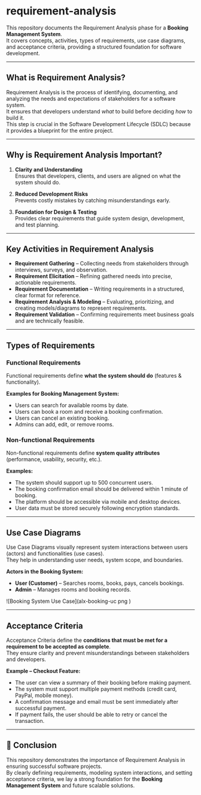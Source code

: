 # requirement-analysis
This repository documents the Requirement Analysis phase for a **Booking Management System**.  
It covers concepts, activities, types of requirements, use case diagrams, and acceptance criteria, providing a structured foundation for software development.

---

## What is Requirement Analysis?

Requirement Analysis is the process of identifying, documenting, and analyzing the needs and expectations of stakeholders for a software system.  
It ensures that developers understand *what* to build before deciding *how* to build it.  
This step is crucial in the Software Development Lifecycle (SDLC) because it provides a blueprint for the entire project.

---

## Why is Requirement Analysis Important?

1. **Clarity and Understanding**  
   Ensures that developers, clients, and users are aligned on what the system should do.

2. **Reduced Development Risks**  
   Prevents costly mistakes by catching misunderstandings early.

3. **Foundation for Design & Testing**  
   Provides clear requirements that guide system design, development, and test planning.

---

## Key Activities in Requirement Analysis

- **Requirement Gathering** – Collecting needs from stakeholders through interviews, surveys, and observation.  
- **Requirement Elicitation** – Refining gathered needs into precise, actionable requirements.  
- **Requirement Documentation** – Writing requirements in a structured, clear format for reference.  
- **Requirement Analysis & Modeling** – Evaluating, prioritizing, and creating models/diagrams to represent requirements.  
- **Requirement Validation** – Confirming requirements meet business goals and are technically feasible.  

---

## Types of Requirements

### Functional Requirements
Functional requirements define **what the system should do** (features & functionality).  

**Examples for Booking Management System:**
- Users can search for available rooms by date.  
- Users can book a room and receive a booking confirmation.  
- Users can cancel an existing booking.  
- Admins can add, edit, or remove rooms.  

### Non-functional Requirements
Non-functional requirements define **system quality attributes** (performance, usability, security, etc.).  

**Examples:**
- The system should support up to 500 concurrent users.  
- The booking confirmation email should be delivered within 1 minute of booking.  
- The platform should be accessible via mobile and desktop devices.  
- User data must be stored securely following encryption standards.  

---

## Use Case Diagrams

Use Case Diagrams visually represent system interactions between users (actors) and functionalities (use cases).  
They help in understanding user needs, system scope, and boundaries.  

**Actors in the Booking System:**
- **User (Customer)** – Searches rooms, books, pays, cancels bookings.  
- **Admin** – Manages rooms and booking records.  

![Booking System Use Case](alx-booking-uc png
)

---

## Acceptance Criteria

Acceptance Criteria define the **conditions that must be met for a requirement to be accepted as complete**.  
They ensure clarity and prevent misunderstandings between stakeholders and developers.  

**Example – Checkout Feature:**
- The user can view a summary of their booking before making payment.  
- The system must support multiple payment methods (credit card, PayPal, mobile money).  
- A confirmation message and email must be sent immediately after successful payment.  
- If payment fails, the user should be able to retry or cancel the transaction.  

---

## 📌 Conclusion
This repository demonstrates the importance of Requirement Analysis in ensuring successful software projects.  
By clearly defining requirements, modeling system interactions, and setting acceptance criteria, we lay a strong foundation for the **Booking Management System** and future scalable solutions.
